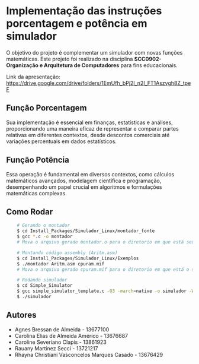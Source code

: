# Implementação das instruções porcentagem e potência em simulador
O objetivo do projeto é complementar um simulador com novas funções matemáticas.
Este projeto foi realizado na disciplina **SCC0902- Organização e Arquitetura de Computadores** para fins educacionais.

Link da apresentação: https://drive.google.com/drive/folders/1EmUfh_bPj2l_n2I_FT1Aszvgh8Z_tpeF

## Função Porcentagem
Sua implementação é essencial em finanças, estatísticas e análises, proporcionando uma maneira eficaz de representar e comparar partes relativas em diferentes contextos, desde descontos comerciais até variações percentuais em dados estatísticos.

## Função Potência
Essa operação é fundamental em diversos contextos, como cálculos matemáticos avançados, modelagem científica e programação, desempenhando um papel crucial em algoritmos e formulações matemáticas complexas.

## Como Rodar

```bash
    # Gerando o montador
    $ cd Install_Packages/Simulador_Linux/montador_fonte
    $ gcc *.c -o montador
    # Mova o arquivo gerado montador.o para o diretorio em que está seu código assembly (Install_Packages/Simulador_Linux/Exemplos)
```

```bash
    # Montando código assembly (Aritm.asm)
    $ cd Install_Packages/Simulador_Linux/Exemplos
    $ ./montador Aritm.asm cpuram.mif
    # Mova o arquivo gerado cpuram.mif para o diretorio em que está o simple simulator (Simple_Simulator)
```

```bash
    # Rodando simulador
    $ cd Simple_Simulator
    $ gcc simple_simulator_template.c -O3 -march=native -o simulador -Wall -lm
    $ ./simulador
```

## Autores
- Agnes Bressan de Almeida - 13677100
- Carolina Elias de Almeida Américo - 13676687
- Caroline Severiano Clapis - 13861923
- Rauany Martinez Secci - 13721217
- Rhayna Christiani Vasconcelos Marques Casado - 13676429
